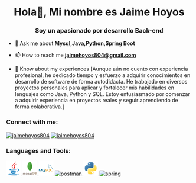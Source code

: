 <h1 align="center">Hola👋, Mi nombre es Jaime Hoyos</h1>
<h3 align="center">Soy un apasionado por desarrollo Back-end</h3>

- 💬 Ask me about  **Mysql,Java,Python,Spring Boot**

- 📫 How to reach me  **jaimehoyos804@gmail.com**

- 📄 Know about my experiences [Aunque aún no cuento con experiencia profesional, he dedicado tiempo y esfuerzo a adquirir conocimientos en desarrollo de software de forma autodidacta. He trabajado en diversos proyectos personales para aplicar y fortalecer mis habilidades en lenguajes como Java, Python y SQL. Estoy entusiasmado por comenzar a adquirir experiencia en proyectos reales y seguir aprendiendo de forma colaborativa.]

<h3 align="left">Connect with me:</h3>
<p align="left">
<a href="https://twitter.com/jaimehoyos804" target="blank"><img align="center" src="https://raw.githubusercontent.com/rahuldkjain/github-profile-readme-generator/master/src/images/icons/Social/twitter.svg" alt="jaimehoyos804" height="30" width="40" /></a>
<a href="https://linkedin.com/in/jaimehoyos804" target="blank"><img align="center" src="https://raw.githubusercontent.com/rahuldkjain/github-profile-readme-generator/master/src/images/icons/Social/linked-in-alt.svg" alt="jaimehoyos804" height="30" width="40" /></a>
</p>

<h3 align="left">Languages and Tools:</h3>
<p align="left"> <a href="https://www.java.com" target="_blank" rel="noreferrer"> <img src="https://raw.githubusercontent.com/devicons/devicon/master/icons/java/java-original.svg" alt="java" width="40" height="40"/> </a> <a href="https://www.mongodb.com/" target="_blank" rel="noreferrer"> <img src="https://raw.githubusercontent.com/devicons/devicon/master/icons/mongodb/mongodb-original-wordmark.svg" alt="mongodb" width="40" height="40"/> </a> <a href="https://www.mysql.com/" target="_blank" rel="noreferrer"> <img src="https://raw.githubusercontent.com/devicons/devicon/master/icons/mysql/mysql-original-wordmark.svg" alt="mysql" width="40" height="40"/> </a> <a href="https://postman.com" target="_blank" rel="noreferrer"> <img src="https://www.vectorlogo.zone/logos/getpostman/getpostman-icon.svg" alt="postman" width="40" height="40"/> </a> <a href="https://www.python.org" target="_blank" rel="noreferrer"> <img src="https://raw.githubusercontent.com/devicons/devicon/master/icons/python/python-original.svg" alt="python" width="40" height="40"/> </a> <a href="https://spring.io/" target="_blank" rel="noreferrer"> <img src="https://www.vectorlogo.zone/logos/springio/springio-icon.svg" alt="spring" width="40" height="40"/> </a> </p>

